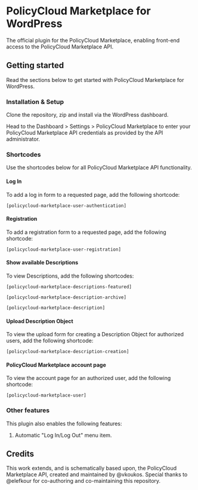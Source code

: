 # PolicyCloud Marketplace for WordPress

The official plugin for the PolicyCloud Marketplace, enabling front-end access to the PolicyCloud Marketplace API.

## Getting started

Read the sections below to get started with PolicyCloud Marketplace for WordPress.

### Installation & Setup

Clone the repository, zip and install via the WordPress dashboard.

Head to the Dashboard > Settings > PolicyCloud Marketplace to enter your PolicyCloud Marketplace API credentials as provided by the API administrator.

### Shortcodes

Use the shortcodes below for all PolicyCloud Marketplace API functionality.

#### Log In

To add a log in form to a requested page, add the following shortcode:

`[policycloud-marketplace-user-authentication]`

#### Registration

To add a registration form to a requested page, add the following shortcode:

`[policycloud-marketplace-user-registration]`

#### Show available Descriptions

To view Descriptions, add the following shortcodes:

`[policycloud-marketplace-descriptions-featured]`

`[policycloud-marketplace-description-archive]`

`[policycloud-marketplace-description]`

#### Upload Description Object

To view the upload form for creating a Description Object for authorized users, add the following shortcode:

`[policycloud-marketplace-description-creation]`

#### PolicyCloud Marketplace account page

To view the account page for an authorized user, add the following shortcode:

`[policycloud-marketplace-user]`

### Other features

This plugin also enables the following features:

1. Automatic "Log In/Log Out" menu item.

## Credits

This work extends, and is schematically based upon, the PolicyCloud Marketplace API, created and maintained by @vkoukos. Special thanks to @elefkour for co-authoring and co-maintaining this repository.
